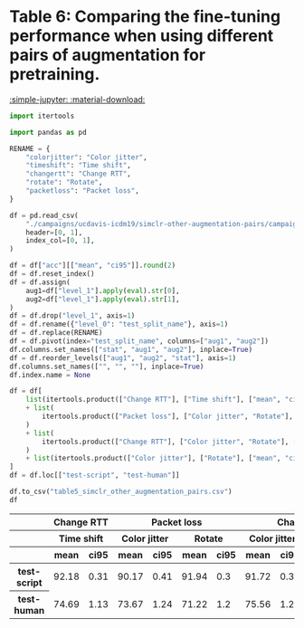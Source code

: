 
<style>
code.outputcode {
    background-color: white;
    border-left: solid 2px #4051b5;
    line-height:normal;
    font-family:Menlo,'DejaVu Sans Mono',consolas,'Courier New',monospace;
}
pre.outputcode {
    background-color: white;
    border-left: solid 2px #4051b5;
    line-height:normal;
    font-family:Menlo,'DejaVu Sans Mono',consolas,'Courier New',monospace;
    padding-left: 15px;
}
.ansi-red-fg {
  color: #e75c58;
}
.ansi-blue-fg {
  color: #208ffb;
}
</style>
# Table 6: Comparing the fine-tuning performance when using different pairs of augmentation for pretraining.

[:simple-jupyter: :material-download:](/papers/imc23/notebooks/table6_simclr_other_augmentation_pairs.ipynb)


```python
import itertools

import pandas as pd
```

```python
RENAME = {
    "colorjitter": "Color jitter",
    "timeshift": "Time shift",
    "changertt": "Change RTT",
    "rotate": "Rotate",
    "packetloss": "Packet loss",
}
```

```python
df = pd.read_csv(
    "./campaigns/ucdavis-icdm19/simclr-other-augmentation-pairs/campaign_summary/simclr-other-augmentation-pairs/summary_flowpic_dim_32.csv",
    header=[0, 1],
    index_col=[0, 1],
)

df = df["acc"][["mean", "ci95"]].round(2)
df = df.reset_index()
df = df.assign(
    aug1=df["level_1"].apply(eval).str[0],
    aug2=df["level_1"].apply(eval).str[1],
)
df = df.drop("level_1", axis=1)
df = df.rename({"level_0": "test_split_name"}, axis=1)
df = df.replace(RENAME)
df = df.pivot(index="test_split_name", columns=["aug1", "aug2"])
df.columns.set_names(["stat", "aug1", "aug2"], inplace=True)
df = df.reorder_levels(["aug1", "aug2", "stat"], axis=1)
df.columns.set_names(["", "", ""], inplace=True)
df.index.name = None

df = df[
    list(itertools.product(["Change RTT"], ["Time shift"], ["mean", "ci95"]))
    + list(
        itertools.product(["Packet loss"], ["Color jitter", "Rotate"], ["mean", "ci95"])
    )
    + list(
        itertools.product(["Change RTT"], ["Color jitter", "Rotate"], ["mean", "ci95"])
    )
    + list(itertools.product(["Color jitter"], ["Rotate"], ["mean", "ci95"]))
]
df = df.loc[["test-script", "test-human"]]

df.to_csv("table5_simclr_other_augmentation_pairs.csv")
df
```



<div class="md-typeset__scrollwrap">
<div class="md-typeset__table">
<table>
<thead>
<tr>
<th></th>
<th colspan="2" halign="left">Change RTT</th>
<th colspan="4" halign="left">Packet loss</th>
<th colspan="4" halign="left">Change RTT</th>
<th colspan="2" halign="left">Color jitter</th>
</tr>
<tr>
<th></th>
<th colspan="2" halign="left">Time shift</th>
<th colspan="2" halign="left">Color jitter</th>
<th colspan="2" halign="left">Rotate</th>
<th colspan="2" halign="left">Color jitter</th>
<th colspan="2" halign="left">Rotate</th>
<th colspan="2" halign="left">Rotate</th>
</tr>
<tr>
<th></th>
<th>mean</th>
<th>ci95</th>
<th>mean</th>
<th>ci95</th>
<th>mean</th>
<th>ci95</th>
<th>mean</th>
<th>ci95</th>
<th>mean</th>
<th>ci95</th>
<th>mean</th>
<th>ci95</th>
</tr>
</thead>
<tbody>
<tr>
<th>test-script</th>
<td>92.18</td>
<td>0.31</td>
<td>90.17</td>
<td>0.41</td>
<td>91.94</td>
<td>0.3</td>
<td>91.72</td>
<td>0.36</td>
<td>92.38</td>
<td>0.32</td>
<td>91.79</td>
<td>0.34</td>
</tr>
<tr>
<th>test-human</th>
<td>74.69</td>
<td>1.13</td>
<td>73.67</td>
<td>1.24</td>
<td>71.22</td>
<td>1.2</td>
<td>75.56</td>
<td>1.23</td>
<td>74.33</td>
<td>1.26</td>
<td>71.64</td>
<td>1.23</td>
</tr>
</tbody>
</table>
</div>
</div>

